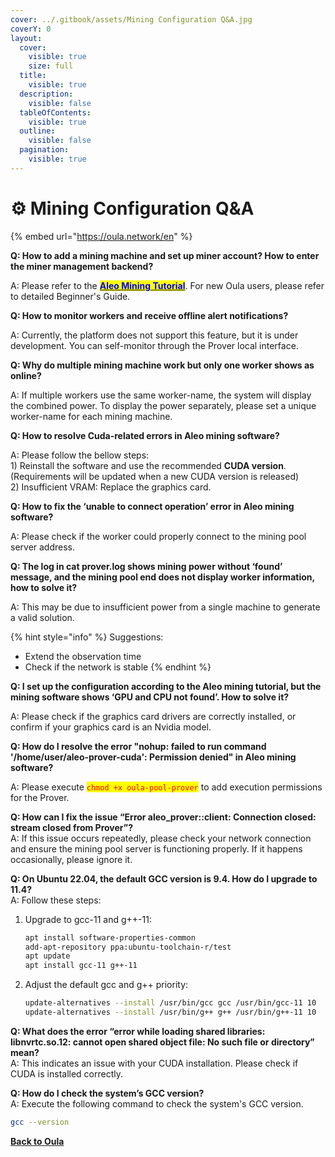 ```yaml
---
cover: ../.gitbook/assets/Mining Configuration Q&A.jpg
coverY: 0
layout:
  cover:
    visible: true
    size: full
  title:
    visible: true
  description:
    visible: false
  tableOfContents:
    visible: true
  outline:
    visible: false
  pagination:
    visible: true
---
```


# ⚙️ Mining Configuration Q\&A

{% embed url="https://oula.network/en" %}

**Q: How to add a mining machine and set up miner account? How to enter the miner management backend?**

A: Please refer to the [<mark style="color:blue;">**Aleo Mining Tutorial**</mark>](../start-mining/publish-your-docs.md). For new Oula users, please refer to detailed Beginner's Guide.



**Q: How to monitor workers and receive offline alert notifications?**

A: Currently, the platform does not support this feature, but it is under development. You can self-monitor through the Prover local interface.



**Q: Why do multiple mining machine work but only one worker shows as online?**

A: If multiple workers use the same worker-name, the system will display the combined power. To display the power separately, please set a unique worker-name for each mining machine.



**Q: How to resolve Cuda-related errors in Aleo mining software?**

A: Please follow the bellow steps:\
1\)  Reinstall the software and use the recommended **CUDA version**. (Requirements will be updated when a new CUDA version is released)\
2\) Insufficient VRAM: Replace the graphics card.



**Q: How to fix the ‘unable to connect operation’ error in Aleo mining software?**

A: Please check if the worker could properly connect to the mining pool server address.



**Q: The log in cat prover.log shows mining power without ‘found’ message, and the mining pool end does not display worker information, how to solve it?**

A: This may be due to insufficient power from a single machine to generate a valid solution.

{% hint style="info" %}
Suggestions:

* Extend the observation time
* Check if the network is stable
{% endhint %}



**Q: I set up the configuration according to the Aleo mining tutorial, but the mining software shows ‘GPU and CPU not found’. How to solve it?**

A: Please check if the graphics card drivers are correctly installed, or confirm if your graphics card is an Nvidia model.



**Q: How do I resolve the error "nohup: failed to run command '/home/user/aleo-prover-cuda': Permission denied" in Aleo mining software?**

A: Please execute <mark style="color:red;">`chmod +x oula-pool-prover`</mark> to add execution permissions for the Prover.



**Q: How can I fix the issue “Error aleo\_prover::client: Connection closed: stream closed from Prover”?**\
A: If this issue occurs repeatedly, please check your network connection and ensure the mining pool server is functioning properly. If it happens occasionally, please ignore it.



**Q: On Ubuntu 22.04, the default GCC version is 9.4. How do I upgrade to 11.4?**\
A: Follow these steps:

1.  Upgrade to gcc-11 and g++-11:

    ```bash
    apt install software-properties-common
    add-apt-repository ppa:ubuntu-toolchain-r/test
    apt update
    apt install gcc-11 g++-11
    ```
2.  Adjust the default gcc and g++ priority:

    ```bash
    update-alternatives --install /usr/bin/gcc gcc /usr/bin/gcc-11 10
    update-alternatives --install /usr/bin/g++ g++ /usr/bin/g++-11 10
    ```



**Q: What does the error “error while loading shared libraries: libnvrtc.so.12: cannot open shared object file: No such file or directory” mean?**\
A: This indicates an issue with your CUDA installation. Please check if CUDA is installed correctly.



**Q: How do I check the system’s GCC version?**\
A: Execute the following command to check the system's GCC version.

```bash
gcc --version
```





[**Back to Oula**](https://oula.network/en/login)
